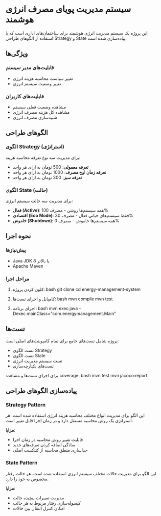 # سیستم مدیریت پویای مصرف انرژی هوشمند

این پروژه یک سیستم مدیریت انرژی هوشمند برای ساختمان‌های اداری است که با استفاده از الگوهای طراحی Strategy و State پیاده‌سازی شده است.

## ویژگی‌ها

### قابلیت‌های مدیر سیستم
- تغییر سیاست محاسبه هزینه انرژی
- تغییر وضعیت سیستم انرژی

### قابلیت‌های کاربران
- مشاهده وضعیت فعلی سیستم
- مشاهده کل هزینه مصرف انرژی
- شبیه‌سازی مصرف انرژی

## الگوهای طراحی

### الگوی Strategy (استراتژی)
برای مدیریت سه نوع تعرفه محاسبه هزینه:
- **تعرفه معمولی**: 500 تومان به ازای هر واحد
- **تعرفه زمان اوج مصرف**: 1000 تومان به ازای هر واحد  
- **تعرفه سبز**: 300 تومان به ازای هر واحد

### الگوی State (حالت)
برای مدیریت سه حالت سیستم انرژی:
- **فعال (Active)**: همه سیستم‌ها روشن - مصرف 100%
- **اقتصادی (Eco Mode)**: فقط سیستم‌های حیاتی فعال - مصرف 30%
- **خاموش (Shutdown)**: همه سیستم‌ها خاموش - مصرف 0%

## نحوه اجرا

### پیش‌نیازها
- Java JDK 8 یا بالاتر
- Apache Maven

### مراحل اجرا
1. کلون کردن پروژه:
   bash
   git clone <repository-url>
   cd energy-management-system

2. کامپایل و اجرای تست‌ها:
   bash
   mvn compile
   mvn test

3. اجرای برنامه:
   bash
   mvn exec:java -Dexec.mainClass="com.energymanagement.Main"

## تست‌ها

پروژه شامل تست‌های جامع برای تمام کامپوننت‌های اصلی است:
- تست الگوی Strategy
- تست الگوی State
- تست سیستم مدیریت انرژی
- تست‌های یکپارچه‌سازی

برای اجرای تست‌ها و مشاهده coverage:
bash
mvn test
mvn jacoco:report

## پیاده‌سازی الگوهای طراحی

### Strategy Pattern
این الگو برای مدیریت انواع مختلف محاسبه هزینه انرژی استفاده شده است. هر استراتژی یک روش محاسبه مستقل دارد و در زمان اجرا قابل تغییر است.

**مزایا:**
- قابلیت تغییر روش محاسبه در زمان اجرا
- سادگی اضافه کردن تعرفه‌های جدید
- جداسازی منطق محاسبه از کنتکست اصلی

### State Pattern
این الگو برای مدیریت حالات مختلف سیستم انرژی استفاده شده است. هر حالت رفتار مخصوص به خود را دارد.

**مزایا:**
- مدیریت تغییرات پیچیده حالت
- کپسوله‌سازی رفتار مربوط به هر حالت
- امکان کنترل انتقال بین حالات
